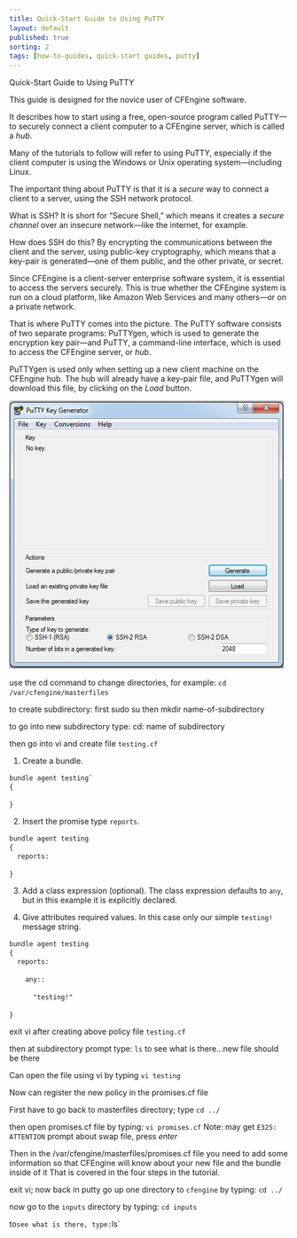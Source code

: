 ```yaml
---
title: Quick-Start Guide to Using PuTTY
layout: default
published: true
sorting: 2
tags: [how-to-guides, quick-start guides, putty]
---
```



Quick-Start Guide to Using PuTTY


This guide is designed for the novice user of CFEngine software. 

It describes how to start using a free, open-source program called PuTTY—to securely connect
a client computer to a CFEngine server, which is called a _hub_. 

Many of the tutorials to follow will refer to using PuTTY, especially if the client computer 
is using the Windows or Unix operating system—including Linux.

The important thing about PuTTY is that it is a _secure_ way to connect a client to a server, 
using the  SSH network protocol.

What is SSH? It is short for “Secure Shell,” which means it creates a _secure channel_ over an 
insecure network—like the internet, for example.

How does SSH do this? By encrypting the communications between the client and the server, using 
public-key cryptography, which means that a key-pair is generated—one of them public, and the other 
private, or secret.

Since CFEngine is a client-server enterprise software system, it is essential to access the servers 
securely. This is true whether the CFEngine system is run on a cloud platform, like Amazon Web Services 
and many others—or on a private network.

That is where PuTTY comes into the picture. The PuTTY software consists of two separate programs: 
PuTTYgen, which is used to generate the encryption key pair—and PuTTY, a command-line interface, 
which is used to access the CFEngine server, or _hub_.

PuTTYgen is used only when setting up a new client machine on the CFEngine hub. The hub will already 
have a key-pair file, and PuTTYgen will download this file, by clicking on the _Load_ button.

![The Puttygen Interface](puttygen-interface.png)


use the cd command to change directories, for example: `cd /var/cfengine/masterfiles`

to create subdirectory: first sudo su then mkdir name-of-subdirectory

to go into new subdirectory type: cd: name of subdirectory

then go into vi and create file `testing.cf`

1. Create a bundle.

```cf3
bundle agent testing`
{

}
```

2. Insert the promise type `reports`.

```cf3
bundle agent testing
{
  reports:

}
```

3. Add a class expression (optional). The class expression defaults to `any`, but in this example it is explicitly declared.

4. Give attributes required values. In this case only our simple `testing!` message string.

```cf3
bundle agent testing
{
  reports:

    any::

      "testing!"

}
```




exit vi after creating above policy file `testing.cf`

then at subdirectory prompt type: `ls` to see what is there...new file should be there

Can open the file using vi by typing `vi testing`

Now can register the new policy in the promises.cf file

First have to go back to masterfiles directory; type `cd ../` 

then open promises.cf file by typing: `vi promises.cf` Note: may get `E325: ATTENTION` prompt about swap file, press _enter_



Then in the /var/cfengine/masterfiles/promises.cf file you need to add some information so that CFEngine 
will know about your new file and the bundle inside of it That is covered in the four steps in the tutorial.

exit vi; now back in putty go up one directory to `cfengine` by typing: `cd ../`

now go to the `inputs` directory by typing: `cd inputs`

to` see what is there, type: `ls`




